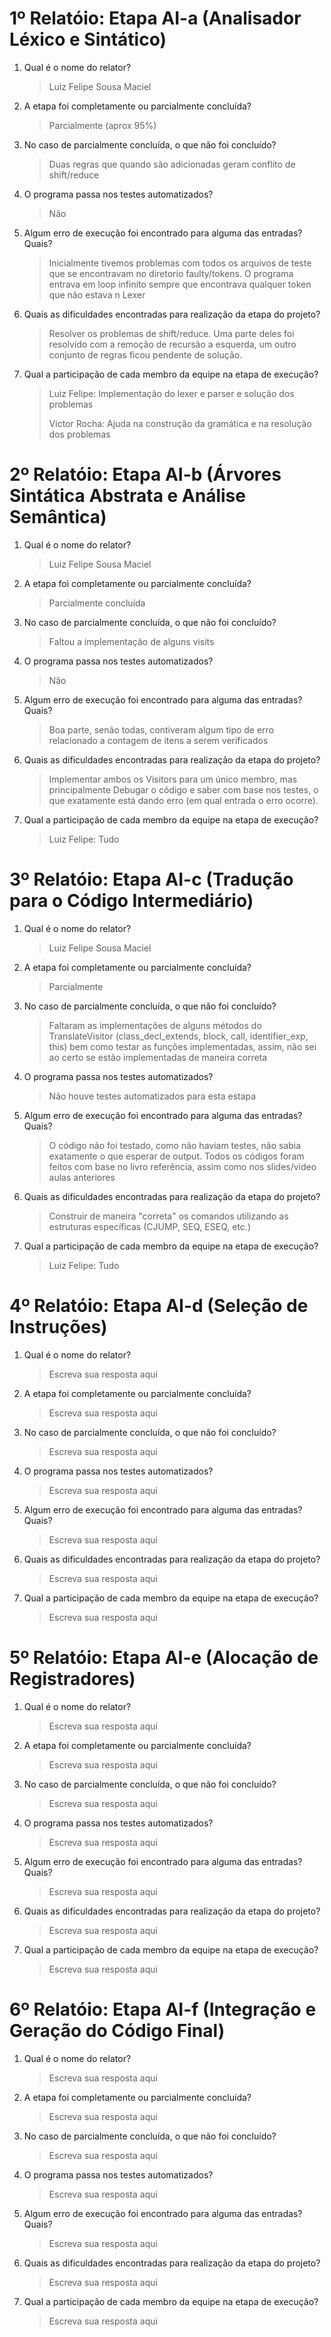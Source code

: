 # 1º Relatóio: Etapa AI-a (Analisador Léxico e Sintático)

1. Qual é o nome do relator?

    > Luiz Felipe Sousa Maciel

2. A etapa foi completamente ou parcialmente concluída?

    > Parcialmente (aprox 95%)

3. No caso de parcialmente concluída, o que não foi concluído?

    > Duas regras que quando são adicionadas geram conflito de shift/reduce

4. O programa passa nos testes automatizados?
    
    > Não

5. Algum erro de execução foi encontrado para alguma das entradas? Quais?
    
    > Inicialmente tivemos problemas com todos os arquivos de teste que
    > se encontravam no diretorio faulty/tokens. O programa entrava em loop
    > infinito sempre que encontrava qualquer token que não estava n Lexer

6. Quais as dificuldades encontradas para realização da etapa do projeto?
    
    > Resolver os problemas de shift/reduce. Uma parte deles foi resolvido
    > com a remoção de recursão a esquerda, um outro conjunto de regras
    > ficou pendente de solução.

7. Qual a participação de cada membro da equipe na etapa de execução?
    
    > Luiz Felipe: Implementação do lexer e parser e solução dos problemas
    >
    > Victor Rocha: Ajuda na construção da gramática e na resolução
    > dos problemas


# 2º Relatóio: Etapa AI-b (Árvores Sintática Abstrata e Análise Semântica)

1. Qual é o nome do relator?

    > Luiz Felipe Sousa Maciel

2. A etapa foi completamente ou parcialmente concluída?

    > Parcialmente concluída

3. No caso de parcialmente concluída, o que não foi concluído?

    > Faltou a implementação de alguns visits

4. O programa passa nos testes automatizados?
    
    > Não

5. Algum erro de execução foi encontrado para alguma das entradas? Quais?
    
    > Boa parte, senão todas, contiveram algum tipo de erro relacionado
    > a contagem de itens a serem verificados

6. Quais as dificuldades encontradas para realização da etapa do projeto?
    
    > Implementar ambos os Visitors para um único membro, mas principalmente
    > Debugar o código e saber com base nos testes, o que exatamente está dando erro (em qual entrada o erro ocorre).

7. Qual a participação de cada membro da equipe na etapa de execução?
    
    > Luiz Felipe: Tudo


# 3º Relatóio: Etapa AI-c (Tradução para o Código Intermediário)

1. Qual é o nome do relator?

    > Luiz Felipe Sousa Maciel

2. A etapa foi completamente ou parcialmente concluída?

    > Parcialmente

3. No caso de parcialmente concluída, o que não foi concluído?

    > Faltaram as implementações de alguns métodos do TranslateVisitor (class_decl_extends, block, call, identifier_exp, this) bem como testar as funções implementadas, assim, não sei ao certo se estão implementadas de maneira correta

4. O programa passa nos testes automatizados?
    
    > Não houve testes automatizados para esta estapa

5. Algum erro de execução foi encontrado para alguma das entradas? Quais?
    
    > O código não foi testado, como não haviam testes, não sabia exatamente o que esperar de output. Todos os códigos foram feitos com base no livro referência, assim como nos slides/video aulas anteriores

6. Quais as dificuldades encontradas para realização da etapa do projeto?
    
    > Construir de maneira "correta" os comandos utilizando as estruturas específicas (CJUMP, SEQ, ESEQ, etc.)

7. Qual a participação de cada membro da equipe na etapa de execução?
    
    > Luiz Felipe: Tudo


# 4º Relatóio: Etapa AI-d (Seleção de Instruções)

1. Qual é o nome do relator?

    > Escreva sua resposta aqui

2. A etapa foi completamente ou parcialmente concluída?

    > Escreva sua resposta aqui

3. No caso de parcialmente concluída, o que não foi concluído?

    > Escreva sua resposta aqui

4. O programa passa nos testes automatizados?
    
    > Escreva sua resposta aqui

5. Algum erro de execução foi encontrado para alguma das entradas? Quais?
    
    > Escreva sua resposta aqui

6. Quais as dificuldades encontradas para realização da etapa do projeto?
    
    > Escreva sua resposta aqui

7. Qual a participação de cada membro da equipe na etapa de execução?
    
    > Escreva sua resposta aqui


# 5º Relatóio: Etapa AI-e (Alocação de Registradores)

1. Qual é o nome do relator?

    > Escreva sua resposta aqui

2. A etapa foi completamente ou parcialmente concluída?

    > Escreva sua resposta aqui

3. No caso de parcialmente concluída, o que não foi concluído?

    > Escreva sua resposta aqui

4. O programa passa nos testes automatizados?
    
    > Escreva sua resposta aqui

5. Algum erro de execução foi encontrado para alguma das entradas? Quais?
    
    > Escreva sua resposta aqui

6. Quais as dificuldades encontradas para realização da etapa do projeto?
    
    > Escreva sua resposta aqui

7. Qual a participação de cada membro da equipe na etapa de execução?
    
    > Escreva sua resposta aqui


# 6º Relatóio: Etapa AI-f (Integração e Geração do Código Final)

1. Qual é o nome do relator?

    > Escreva sua resposta aqui

2. A etapa foi completamente ou parcialmente concluída?

    > Escreva sua resposta aqui

3. No caso de parcialmente concluída, o que não foi concluído?

    > Escreva sua resposta aqui

4. O programa passa nos testes automatizados?
    
    > Escreva sua resposta aqui

5. Algum erro de execução foi encontrado para alguma das entradas? Quais?
    
    > Escreva sua resposta aqui

6. Quais as dificuldades encontradas para realização da etapa do projeto?
    
    > Escreva sua resposta aqui

7. Qual a participação de cada membro da equipe na etapa de execução?
    
    > Escreva sua resposta aqui